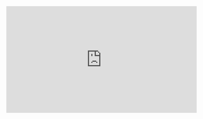 

<style>
.resp-container {
    position: relative;
    overflow: hidden;
    padding-top: 56.25%;
}

.testiframe {
    position: absolute;
    top: 0;
    left: 0;
    width: 100%;
    height: 100%;
    border: 0;
}
</style>




<div class="resp-container">
    <iframe class="testiframe" src="https://github.com/ale-tom/Intro-to-Open-Science/blob/gh-pages/OS_slides.html">
    <iframe class="testiframe" src="https://github.com/ale-tom/Intro-to-Open-Science/blob/gh-pages/GitHub.html">
    <iframe class="testiframe" src="https://github.com/ale-tom/Intro-to-Open-Science/blob/gh-pages/RMarkdown_tutorial.html">
        
      Fallback text here for unsupporting browsers, of which there are scant few.
    </iframe>
</div>


